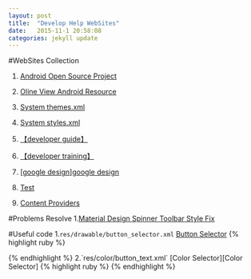```yaml
---
layout: post
title:  "Develop Help WebSites"
date:   2015-11-1 20:58:08
categories: jekyll update
---
```


#WebSites Collection
1. [Android Open Source Project][Android Open Source Project]

2. [Oline View Android Resource][Oline View Android Resource]

3. [System themes.xml][System themes.xml]

4. [System styles.xml][System styles.xml]

5. [【developer guide】][developer guide]

6. [【developer training】][developer training]

7. [[google design]][google design]

8. [Test][Test]

9. [Content Providers][Content Providers]

#Problems Resolve
1.[Material Design Spinner Toolbar Style Fix][Material Design Spinner Toolbar Style Fix]

#Useful code
1.`res/drawable/button_selector.xml` [Button Selector][Button Selector]
{% highlight ruby %}
<?xml version="1.0" encoding="utf-8"?>
<selector xmlns:android="http://schemas.android.com/apk/res/android">
    <item android:drawable="@drawable/button_pressed"
          android:state_pressed="true" />
    <item android:drawable="@drawable/button_focused"
          android:state_focused="true" />
    <item android:drawable="@drawable/button_default" />
</selector>
{% endhighlight %}
2.`res/color/button_text.xml` [Color Selector][Color Selector]
{% highlight ruby %}
<?xml version="1.0" encoding="utf-8"?>
<selector xmlns:android="http://schemas.android.com/apk/res/android">
    <item android:state_pressed="true"
          android:color="#ffff0000"/> <!-- pressed -->
    <item android:state_focused="true"
          android:color="#ff0000ff"/> <!-- focused -->
    <item android:color="#ff000000"/> <!-- default -->
</selector>
{% endhighlight %}


[Android Open Source Project]: http://source.android.com/index.html
[Oline View Android Resource]: http://grepcode.com/
[Material Design Spinner Toolbar Style Fix]: https://dabx.io/2015/01/02/material-design-spinner-toolbar-style-fix/
[System themes.xml]: https://github.com/android/platform_frameworks_base/blob/master/core/res/res/values/themes.xml
[System styles.xml]: https://github.com/android/platform_frameworks_base/blob/master/core/res/res/values/styles.xml
[developer guide]:	http://developer.android.com/guide/index.html
[developer training]:	http://developer.android.com/training/index.html
[google design]:	https://design.google.com/
[Button Selector]:	http://developer.android.com/guide/topics/ui/controls/button.html
[Color Selector]: http://developer.android.com/guide/topics/resources/color-list-resource.html
[Test]:	http://developer.android.com/tools/testing/index.html
[Content Providers]:	http://developer.android.com/guide/topics/providers/content-providers.html